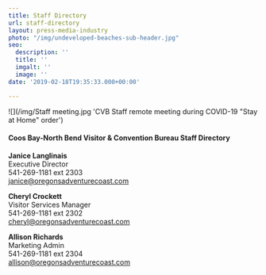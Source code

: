 ```yaml
---
title: Staff Directory
url: staff-directory
layout: press-media-industry
photo: "/img/undeveloped-beaches-sub-header.jpg"
seo:
  description: ''
  title: ''
  imgalt: ''
  image: ''
date: '2019-02-18T19:35:33.000+00:00'

---
```

![](/img/Staff meeting.jpg 'CVB Staff remote meeting during COVID-19 "Stay at Home" order')

#### **Coos Bay-North Bend Visitor & Convention Bureau Staff Directory**

**Janice Langlinais**  
Executive Director  
541-269-1181 ext 2303  
[janice@oregonsadventurecoast.com](mailto:janice@oregonsadventurecoast.com)

**Cheryl Crockett**  
Visitor Services Manager  
541-269-1181 ext 2302  
[cheryl@oregonsadventurecoast.com](mailto:cheryl@oregonsadventurecoast.com)

**Allison Richards**  
Marketing Admin  
541-269-1181 ext 2304  
[allison@oregonsadventurecoast.com](mailto:allison@oregonsadventurecoast.com)